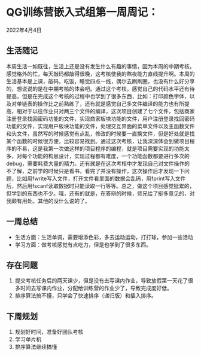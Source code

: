 # QG训练营嵌入式组第一周周记：
2022年4月4日

## 生活随记

  本周生活一如既往，生活上还是没有发生什么有趣的事情，因为本周的中期考核，感觉格外的忙，每天敲码都敲得很晚，这考核使我的熬夜能力直线提升啊。本周的生活基本是上课，敲码，吃饭，睡觉四点一线，偶尔去刷刷圈，也没有什么好分享的，想说说的是在中期考核的体会吧。通过这个考核，感觉自己的代码水平还有待提高，但是在完成这个考核的过程中也学到了很多东西，比如：打印颜色字体，以及对单链表的操作比之前熟练了，还有就是感觉自己多文件编译的能力也有所提高，相对于以往作业只对两三个文件的编译，这次项目创建了七个文件，包括商家注册登录找回密码功能的文件，实现商家板块功能的文件，用户注册登录找回密码功能的文件，实现用户板块功能的文件，处理交互界面的菜单文件以及主函数文件和头文件，虽然写的时候感觉有点乱，修改的时候要一直换文件，但是好处就是找某个函数的时候很方便，比较容易找到。通过这次考核，让我深深体会到做项目程序的不易，这是我第一次做这样的项目程序的编程，就是项目需要实现的功能太多，对每个功能的构思设计，实现过程都有难度，一个功能函数都要进行多次的debug，需要耗费大量的精力。还有就是在这次考核中才发现自己对文件操作的不了解，之前学的时候只是看书，看完了并没有操作，这次操作后才发现一下问题，比如用fwrite写入文件，打开文件看里面的数据会乱码，用fprint写入文件后，然后用fscanf读取数据时只能读取一行等等。总之，做这个项目感觉挺累的，但学到的东西也不少。哦，还有的就是，在答辩的时候，师兄给了挺多意见的，对我颇有用处。其他的没什么说的了。

## 一周总结

- 生活方面：生活单调，需要增添色彩，多去运动运动，打打球，参加一些活动
- 学习方面：做考核感觉有点吃力，但是也学到了很多东西。

## 存在问题

1.  提交考核任务后的两天课少，但是没有去写课内作业，导致放假第一天花了很多时间去写课内作业，分配给训练营的作业少了，导致完成度好低。
2. 排序算法搞不懂，只学会了快速排序（递归版）和插入排序。

## 下周规划

1. 规划好时间，准备好团队考核
2. 学习单片机
3. 排序算法继续搞懂
